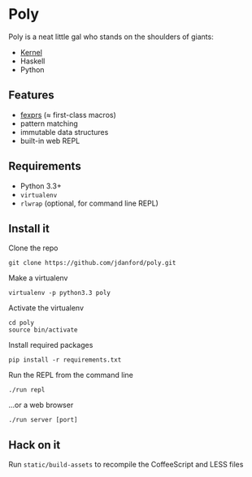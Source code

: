 # Poly

Poly is a neat little gal who stands on the shoulders of giants:

- [Kernel](http://web.cs.wpi.edu/~jshutt/kernel.html)
- Haskell
- Python

## Features

- [fexprs](https://en.wikipedia.org/wiki/Fexpr) (≈ first-class macros)
- pattern matching
- immutable data structures
- built-in web REPL

## Requirements

- Python 3.3+
- `virtualenv`
- `rlwrap` (optional, for command line REPL)

## Install it

Clone the repo

    git clone https://github.com/jdanford/poly.git

Make a virtualenv

    virtualenv -p python3.3 poly

Activate the virtualenv

    cd poly
    source bin/activate

Install required packages

    pip install -r requirements.txt

Run the REPL from the command line

    ./run repl

...or a web browser

    ./run server [port]

## Hack on it

Run `static/build-assets` to recompile the CoffeeScript and LESS files

